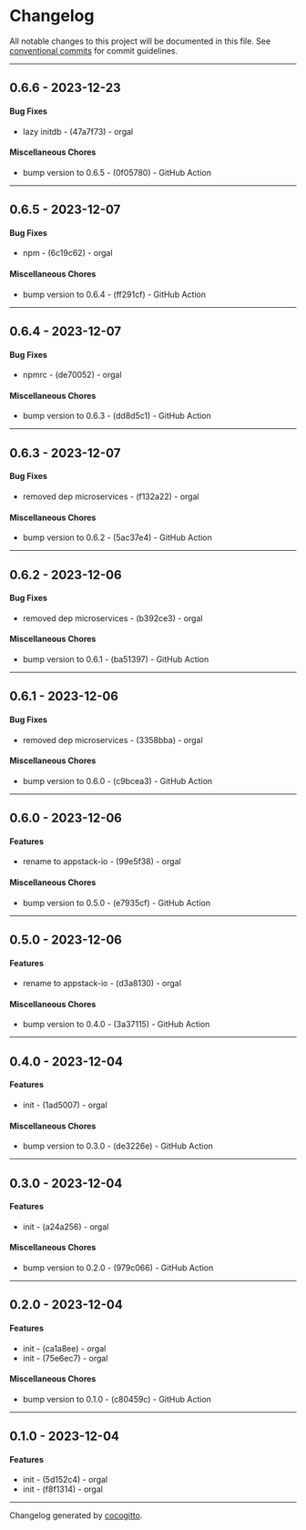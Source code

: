 # Changelog
All notable changes to this project will be documented in this file. See [conventional commits](https://www.conventionalcommits.org/) for commit guidelines.

- - -
## 0.6.6 - 2023-12-23
#### Bug Fixes
- lazy initdb - (47a7f73) - orgal
#### Miscellaneous Chores
- bump version to 0.6.5 - (0f05780) - GitHub Action
- - -

## 0.6.5 - 2023-12-07
#### Bug Fixes
- npm - (6c19c62) - orgal
#### Miscellaneous Chores
- bump version to 0.6.4 - (ff291cf) - GitHub Action
- - -

## 0.6.4 - 2023-12-07
#### Bug Fixes
- npmrc - (de70052) - orgal
#### Miscellaneous Chores
- bump version to 0.6.3 - (dd8d5c1) - GitHub Action
- - -

## 0.6.3 - 2023-12-07
#### Bug Fixes
- removed dep microservices - (f132a22) - orgal
#### Miscellaneous Chores
- bump version to 0.6.2 - (5ac37e4) - GitHub Action
- - -

## 0.6.2 - 2023-12-06
#### Bug Fixes
- removed dep microservices - (b392ce3) - orgal
#### Miscellaneous Chores
- bump version to 0.6.1 - (ba51397) - GitHub Action
- - -

## 0.6.1 - 2023-12-06
#### Bug Fixes
- removed dep microservices - (3358bba) - orgal
#### Miscellaneous Chores
- bump version to 0.6.0 - (c9bcea3) - GitHub Action
- - -

## 0.6.0 - 2023-12-06
#### Features
- rename to appstack-io - (99e5f38) - orgal
#### Miscellaneous Chores
- bump version to 0.5.0 - (e7935cf) - GitHub Action
- - -

## 0.5.0 - 2023-12-06
#### Features
- rename to appstack-io - (d3a8130) - orgal
#### Miscellaneous Chores
- bump version to 0.4.0 - (3a37115) - GitHub Action
- - -

## 0.4.0 - 2023-12-04
#### Features
- init - (1ad5007) - orgal
#### Miscellaneous Chores
- bump version to 0.3.0 - (de3226e) - GitHub Action
- - -

## 0.3.0 - 2023-12-04
#### Features
- init - (a24a256) - orgal
#### Miscellaneous Chores
- bump version to 0.2.0 - (979c066) - GitHub Action
- - -

## 0.2.0 - 2023-12-04
#### Features
- init - (ca1a8ee) - orgal
- init - (75e6ec7) - orgal
#### Miscellaneous Chores
- bump version to 0.1.0 - (c80459c) - GitHub Action
- - -

## 0.1.0 - 2023-12-04
#### Features
- init - (5d152c4) - orgal
- init - (f8f1314) - orgal
- - -

Changelog generated by [cocogitto](https://github.com/cocogitto/cocogitto).